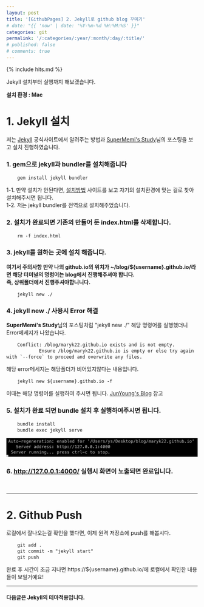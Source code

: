 ```yaml
---
layout: post
title: '[GithubPages] 2. Jekyll로 github blog 꾸미기'
# date: "{{ 'now' | date: '%Y-%m-%d %H:%M:%S' }}"
categories: git
permalink: '/:categories/:year/:month/:day/:title/'
# published: false
# comments: true
---
```


{% include hits.md %}

Jekyll 설치부터 실행까지 해보겠습니다.

**설치 환경 : Mac**

# 1. Jekyll 설치

저는 [Jekyll](https://jekyllrb-ko.github.io/) 공식사이트에서 알려주는 방법과 [SuperMemi's Study](https://supermemi.tistory.com/entry/%EB%82%98%EB%A7%8C%EC%9D%98-github-%EB%B8%94%EB%A1%9C%EA%B7%B8-Jekyll-%EC%9C%BC%EB%A1%9C-%EA%BE%B8%EB%A9%B0-%EB%B3%B4%EC%9E%90-gitHubio)님의 포스팅을 보고 설치 진행하였습니다.<br>

### 1. gem으로 jekyll과 bundler를 설치해줍니다 <br>

```
    gem install jekyll bundler
```

1-1. 만약 설치가 안된다면, [설치방법](https://jekyllrb.com/docs/installation/) 사이트를 보고 자기의 설치환경에 맞는 걸로 찾아 설치해주시면 됩니다.<br>
1-2. 저는 jekyll bundler를 전역으로 설치해주었습니다.

### 2. 설치가 완료되면 기존의 만들어 둔 index.html를 삭제합니다.

```
    rm -f index.html
```

### 3. jekyll를 원하는 곳에 설치 해줍니다.

**여기서 주의사항 만약 나의 github.io의 위치가 ~/blog/${username}.github.io/라면 해당 터미널의 명렁어는 blog에서 진행해주셔야 합니다.<br>즉, 상위폴더에서 진행주셔야합니니다.**

```
    jekyll new ./
```

### 4. jekyll new ./ 사용시 Error 해결

**SuperMemi's Study**님의 포스팅처럼 "jekyll new ./" 해당 명령어를 실행했더니 Error메세지가 나왔습니다.

```
    Conflict: /blog/maryk22.github.io exists and is not empty.
            Ensure /blog/maryk22.github.io is empty or else try again with `--force` to proceed and overwrite any files.
```

해당 error메세지는 해당폴더가 비어있지않다는 내용입니다.

```
    jekyll new ${username}.github.io -f
```

이때는 해당 명령어를 실행하여 주시면 됩니다. [JunYoung's Blog](https://cjy-tech.github.io/make-blog-with-jekyll-and-github_pages/) 참고<br>

### 5. 설치가 완료 되면 bundle 설치 후 실행하여주시면 됩니다.

```
    bundle install
    bundle exec jekyll serve
```

![로컬서버](/assets/img/git/blog/blog_2_1.png '로컬서버')

### 6. http://127.0.0.1:4000/ 실행시 화면이 노출되면 완료입니다.

<br>

---

# 2. Github Push

로컬에서 잘나오는걸 확인을 했다면, 이제 원격 저장소에 push를 해봅시다.

```
    git add .
    git commit -m "jekyll start"
    git push
```

완료 후 시간이 조금 지나면 https://${username}.github.io/에 로컬에서 확인한 내용들이 보일거예요!

---

#### 다음글은 Jekyll의 테마적용입니다.
